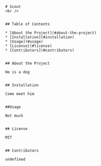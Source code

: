 
    # Scout
    <br />


    ## Table of Contents

    * [About the Project](#about-the-project)
    * [Installation](#installation)
    * [Usage](#usage)
    * [License](#license)
    * [Contributors](#contributors)


    ## About the Project

    He is a dog


    ## Installation

    Come meet him


    ##Usage

    Not much


    ## License

    MIT


    ## Contributors

    undefined